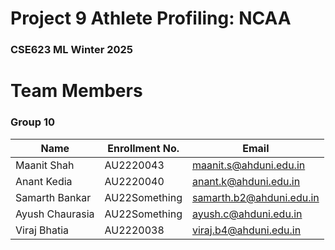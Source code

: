 # Project 9 Athlete Profiling: NCAA
### CSE623 ML Winter 2025

# Team Members
### Group 10

| Name             | Enrollment No. | Email                     |
|------------------|----------------|---------------------------|
| Maanit Shah      | AU2220043      | maanit.s@ahduni.edu.in    |
| Anant Kedia      | AU2220040      | anant.k@ahduni.edu.in     |
| Samarth Bankar   | AU22Something  | samarth.b2@ahduni.edu.in  |
| Ayush Chaurasia  | AU22Something  | ayush.c@ahduni.edu.in     |
| Viraj Bhatia     | AU2220038      | viraj.b4@ahduni.edu.in    |
